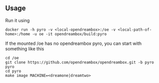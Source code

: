 ## Usage
Run it using
```
docker run -h pyro -v <local-opendreambox>:/oe -v <local-path-of-home>:/home -u oe -it opendreambox/build:pyro
```

If the mounted /oe has no opendreambox pyro, you can start with something like this

```
cd /oe
git clone https://github.com/opendreambox/opendreambox.git -b pyro pyro
cd pyro
make image MACHINE=<dreamone|dreamtwo>
```

